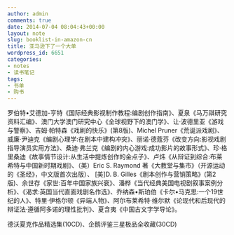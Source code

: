 ```yaml
---
author: admin
comments: true
date: 2014-07-04 08:04:43+00:00
layout: note
slug: booklist-in-amazon-cn
title: 亚马逊下了一个大单
wordpress_id: 6651
categories:
- notes
- 读书笔记
tags:
- 书单
- 购书
---
```


罗伯特•艾德加-亨特《国际经典影视制作教程:编剧创作指南》、夏泉《马万祺研究资料汇编》、澳门大学澳门研究中心《全球视野下的澳门学》、让·波德里亚《游戏与警察》、吉姆·帕特森《戏剧的快乐》(第8版)、Michel Pruner《荒诞派戏剧》、威廉·尹迪克《编剧心理学:在剧本中建构冲突》、丽诺·德蔻芬《改变方向:影视戏剧指导演员实用方法》、桑迪·弗兰克《编剧的内心游戏:成功影片的故事形式》、珍·格里桑迪《故事情节设计:从生活中提炼创作的金点子》、卢炜《从辩证到综合:布莱希特与中国新时期戏剧》、（美）Eric S. Raymond 著《大教堂与集市》（开源运动的《圣经》，中文版首次出版）、 [美]D. B. Gilles《剧本创作与营销策略》(第2版)、余世存《家世:百年中国家族兴衰》、潘桦《当代经典美国电视剧叙事案例分析》、《渴求:英国当代直面戏剧名作选》、乔纳森•斯珀伯《卡尔•马克思:一个19世纪的人》、特里·伊格尔顿《异端人物》、阿尔布莱希特·维尔默《论现代和后现代的辩证法·遵循阿多诺的理性批判》、夏含夷《中国古文字学导论》。

德沃夏克作品精选集(10CD)、企鹅评鉴三星极品全收藏(30CD)
